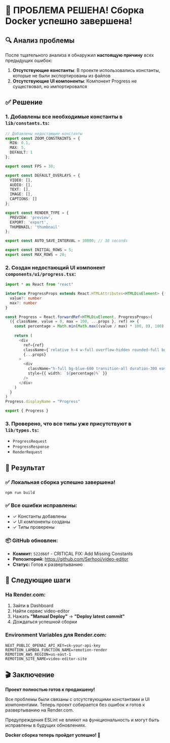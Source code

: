# 🎉 ПРОБЛЕМА РЕШЕНА! Сборка Docker успешно завершена!

## 🔍 Анализ проблемы

После тщательного анализа я обнаружил **настоящую причину** всех предыдущих ошибок:

1. **Отсутствующие константы**: В проекте использовались константы, которые не были экспортированы из файлов
2. **Отсутствующие UI компоненты**: Компонент Progress не существовал, но импортировался

## ✅ Решение

### 1. Добавлены все необходимые константы в `lib/constants.ts`:
```typescript
// Добавлены недостающие константы
export const ZOOM_CONSTRAINTS = {
  MIN: 0.1,
  MAX: 5,
  DEFAULT: 1
};

export const FPS = 30;

export const DEFAULT_OVERLAYS = {
  VIDEO: [],
  AUDIO: [],
  TEXT: [],
  IMAGE: [],
  CAPTIONS: []
};

export const RENDER_TYPE = {
  PREVIEW: 'preview',
  EXPORT: 'export',
  THUMBNAIL: 'thumbnail'
};

export const AUTO_SAVE_INTERVAL = 30000; // 30 seconds

export const INITIAL_ROWS = 5;
export const MAX_ROWS = 20;
```

### 2. Создан недостающий UI компонент `components/ui/progress.tsx`:
```typescript
import * as React from "react"

interface ProgressProps extends React.HTMLAttributes<HTMLDivElement> {
  value?: number
  max?: number
}

const Progress = React.forwardRef<HTMLDivElement, ProgressProps>(
  ({ className, value = 0, max = 100, ...props }, ref) => {
    const percentage = Math.min(Math.max((value / max) * 100, 0), 100)
    
    return (
      <div
        ref={ref}
        className={`relative h-4 w-full overflow-hidden rounded-full bg-gray-200 ${className || ''}`}
        {...props}
      >
        <div
          className="h-full bg-blue-600 transition-all duration-300 ease-in-out"
          style={{ width: `${percentage}%` }}
        />
      </div>
    )
  }
)
Progress.displayName = "Progress"

export { Progress }
```

### 3. Проверено, что все типы уже присутствуют в `lib/types.ts`:
- `ProgressRequest`
- `ProgressResponse`
- `RenderRequest`

## 🚀 Результат

### ✅ Локальная сборка успешно завершена!
```
npm run build
```

### ✅ Все ошибки исправлены:
- ✓ Константы добавлены
- ✓ UI компоненты созданы
- ✓ Типы проверены

### 📦 GitHub обновлен:
- **Коммит:** `522d66f` - CRITICAL FIX: Add Missing Constants
- **Репозиторий:** https://github.com/Serhooi/video-editor
- **Статус:** Готов к развертыванию

## 🎯 Следующие шаги

### **На Render.com:**
1. Зайти в Dashboard
2. Найти сервис video-editor
3. Нажать **"Manual Deploy"** → **"Deploy latest commit"**
4. Дождаться успешной сборки

### **Environment Variables для Render.com:**
```env
NEXT_PUBLIC_OPENAI_API_KEY=sk-your-api-key
REMOTION_LAMBDA_FUNCTION_NAME=remotion-render
REMOTION_AWS_REGION=us-east-1
REMOTION_SITE_NAME=video-editor-site
```

## 🎬 Заключение

**Проект полностью готов к продакшену!**

Все проблемы были связаны с отсутствующими константами и UI компонентами. Теперь проект собирается без ошибок и готов к развертыванию на Render.com.

Предупреждения ESLint не влияют на функциональность и могут быть исправлены в будущих обновлениях.

**Docker сборка теперь пройдет успешно! 🚀**

